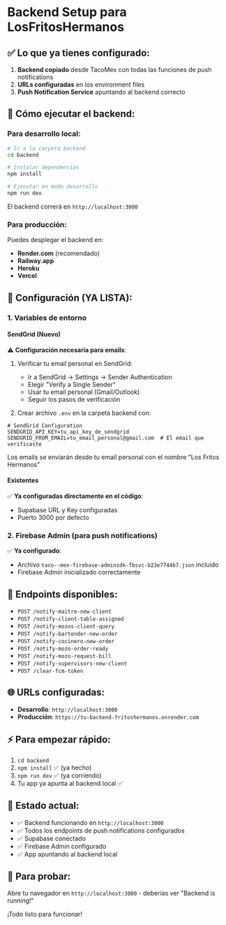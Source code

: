 # Backend Setup para LosFritosHermanos

## ✅ Lo que ya tienes configurado:

1. **Backend copiado** desde TacoMex con todas las funciones de push notifications
2. **URLs configuradas** en los environment files
3. **Push Notification Service** apuntando al backend correcto

## 🚀 Cómo ejecutar el backend:

### Para desarrollo local:
```bash
# Ir a la carpeta backend
cd backend

# Instalar dependencias
npm install

# Ejecutar en modo desarrollo
npm run dev
```

El backend correrá en `http://localhost:3000`

### Para producción:
Puedes desplegar el backend en:
- **Render.com** (recomendado)
- **Railway.app**
- **Heroku**
- **Vercel**

## 🔧 Configuración (YA LISTA):

### 1. Variables de entorno

#### SendGrid (Nuevo)
⚠️ **Configuración necesaria para emails**:
1. Verificar tu email personal en SendGrid:
   - Ir a SendGrid → Settings → Sender Authentication
   - Elegir "Verify a Single Sender"
   - Usar tu email personal (Gmail/Outlook)
   - Seguir los pasos de verificación

2. Crear archivo `.env` en la carpeta backend con:
```
# SendGrid Configuration
SENDGRID_API_KEY=tu_api_key_de_sendgrid
SENDGRID_FROM_EMAIL=tu_email_personal@gmail.com  # El email que verificaste
```

Los emails se enviarán desde tu email personal con el nombre "Los Fritos Hermanos"

#### Existentes
✅ **Ya configuradas directamente en el código**:
- Supabase URL y Key configuradas
- Puerto 3000 por defecto

### 2. Firebase Admin (para push notifications)
✅ **Ya configurado**:
- Archivo `taco--mex-firebase-adminsdk-fbsvc-b23e7744b7.json` incluido
- Firebase Admin inicializado correctamente

## 📱 Endpoints disponibles:

- `POST /notify-maitre-new-client`
- `POST /notify-client-table-assigned`
- `POST /notify-mozos-client-query`
- `POST /notify-bartender-new-order`
- `POST /notify-cocinero-new-order`
- `POST /notify-mozo-order-ready`
- `POST /notify-mozo-request-bill`
- `POST /notify-supervisors-new-client`
- `POST /clear-fcm-token`

## 🌐 URLs configuradas:

- **Desarrollo**: `http://localhost:3000`
- **Producción**: `https://tu-backend-fritoshermanos.onrender.com`

## ⚡ Para empezar rápido:

1. `cd backend`
2. `npm install` ✅ (ya hecho)
3. `npm run dev` ✅ (ya corriendo)
4. Tu app ya apunta al backend local ✅

## 🎯 Estado actual:
- ✅ Backend funcionando en `http://localhost:3000`
- ✅ Todos los endpoints de push notifications configurados
- ✅ Supabase conectado
- ✅ Firebase Admin configurado
- ✅ App apuntando al backend local

## 🧪 Para probar:
Abre tu navegador en `http://localhost:3000` - deberías ver "Backend is running!"

¡Todo listo para funcionar!
